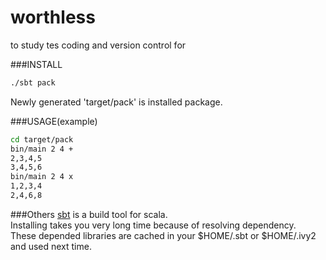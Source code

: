 # worthless
to study tes coding and version control for 

###INSTALL
```bash
./sbt pack  
```

Newly generated 'target/pack' is installed package.  


###USAGE(example)
```bash
cd target/pack
bin/main 2 4 +
2,3,4,5
3,4,5,6
bin/main 2 4 x
1,2,3,4
2,4,6,8
```

###Others
[sbt](http://www.scala-sbt.org/) is a build tool for scala.  
Installing takes you very long time because of resolving dependency.  
These depended libraries are cached in your $HOME/.sbt or $HOME/.ivy2 and used next time.
